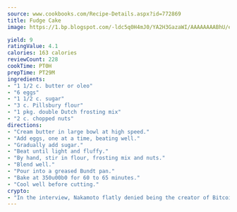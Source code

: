 ```yaml
---
source: www.cookbooks.com/Recipe-Details.aspx?id=772869
title: Fudge Cake
image: https://1.bp.blogspot.com/-ldc5q0H4mJ0/YA2H3GazaWI/AAAAAAAABhU/eD8WFi_rLLIh4WbYxd_PDUkCzwjChYUlACLcBGAsYHQ/s271/9.png

yield: 9
ratingValue: 4.1
calories: 163 calories
reviewCount: 228
cookTime: PT0H
prepTime: PT29M
ingredients:
- "1 1/2 c. butter or oleo"
- "6 eggs"
- "1 1/2 c. sugar"
- "3 c. Pillsbury flour"
- "1 pkg. double Dutch frosting mix"
- "2 c. chopped nuts"
directions:
- "Cream butter in large bowl at high speed."
- "Add eggs, one at a time, beating well."
- "Gradually add sugar."
- "Beat until light and fluffy."
- "By hand, stir in flour, frosting mix and nuts."
- "Blend well."
- "Pour into a greased Bundt pan."
- "Bake at 350u00b0 for 60 to 65 minutes."
- "Cool well before cutting."
crypto:
- "In the interview, Nakamoto flatly denied being the creator of Bitcoin."
---
```

